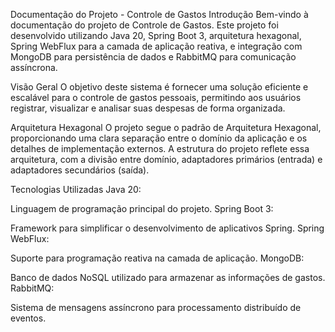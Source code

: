Documentação do Projeto - Controle de Gastos
Introdução
Bem-vindo à documentação do projeto de Controle de Gastos. Este projeto foi desenvolvido utilizando Java 20, Spring Boot 3, arquitetura hexagonal, Spring WebFlux para a camada de aplicação reativa, e integração com MongoDB para persistência de dados e RabbitMQ para comunicação assíncrona.

Visão Geral
O objetivo deste sistema é fornecer uma solução eficiente e escalável para o controle de gastos pessoais, permitindo aos usuários registrar, visualizar e analisar suas despesas de forma organizada.

Arquitetura Hexagonal
O projeto segue o padrão de Arquitetura Hexagonal, proporcionando uma clara separação entre o domínio da aplicação e os detalhes de implementação externos. A estrutura do projeto reflete essa arquitetura, com a divisão entre domínio, adaptadores primários (entrada) e adaptadores secundários (saída).

Tecnologias Utilizadas
Java 20:

Linguagem de programação principal do projeto.
Spring Boot 3:

Framework para simplificar o desenvolvimento de aplicativos Spring.
Spring WebFlux:

Suporte para programação reativa na camada de aplicação.
MongoDB:

Banco de dados NoSQL utilizado para armazenar as informações de gastos.
RabbitMQ:

Sistema de mensagens assíncrono para processamento distribuído de eventos.

